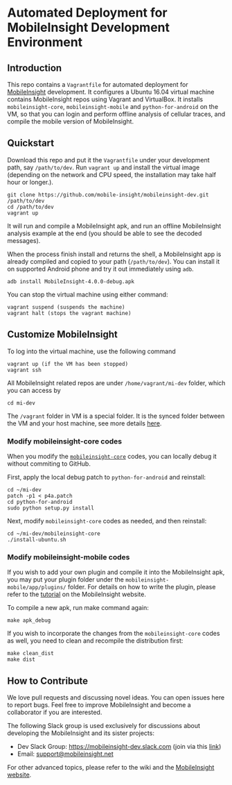 Automated Deployment for MobileInsight Development Environment
==========


## Introduction

This repo contains a `Vagrantfile` for automated deployment for [MobileInsight](http://www.mobileinsight.net) development. It configures a Ubuntu 16.04 virtual machine contains MobileInsight repos using Vagrant and VirtualBox. It installs `mobileinsight-core`, `mobileinsight-mobile` and `python-for-android` on the VM, so that you can login and perform offline analysis of cellular traces, and compile the mobile version of MobileInsight.

## Quickstart

Download this repo and put it the `Vagrantfile` under your development path, say `/path/to/dev`. Run `vagrant up` and install the virtual image (depending on the network and CPU speed, the installation may take half hour or longer.). 

	git clone https://github.com/mobile-insight/mobileinsight-dev.git /path/to/dev
	cd /path/to/dev
	vagrant up

It will run and compile a MobileInsight apk, and run an offline MobileInsight analysis example at the end (you should be able to see the decoded messages).

When the process finish install and returns the shell, a MobileInsight app is already compiled and copied to your path (`/path/to/dev`). You can install it on supported Android phone and try it out immediately using `adb`.

	adb install MobileInsight-4.0.0-debug.apk

You can stop the virtual machine using either command:

	vagrant suspend (suspends the machine)
	vagrant halt (stops the vagrant machine)

## Customize MobileInsight

To log into the virtual machine, use the following command

	vagrant up (if the VM has been stopped)
	vagrant ssh

All MobileInsight related repos are under `/home/vagrant/mi-dev` folder, which you can access by

	cd mi-dev

The `/vagrant` folder in VM is a special folder. It is the synced folder between the VM and your host machine, see more details [here](https://www.vagrantup.com/docs/synced-folders/).

### Modify mobileinsight-core codes

When you modify the [`mobileinsight-core`](https://github.com/mobile-insight/mobileinsight-core) codes, you can locally debug it without commiting to GitHub.

First, apply the local debug patch to `python-for-android` and reinstall:

	cd ~/mi-dev
	patch -p1 < p4a.patch
	cd python-for-android
	sudo python setup.py install

Next, modify `mobileinsight-core` codes as needed, and then reinstall:

	cd ~/mi-dev/mobileinsight-core
	./install-ubuntu.sh

### Modify mobileinsight-mobile codes

If you wish to add your own plugin and compile it into the MobileInsight apk, you may put your plugin folder under the `mobileinsight-mobile/app/plugins/` folder.
For details on how to write the plugin, please refer to the [tutorial](http://www.mobileinsight.net/tutorial-plugin.html) on the MobileInsight website.

To compile a new apk, run make command again:

	make apk_debug

If you wish to incorporate the changes from the `mobileinsight-core` codes as well, you need to clean and recompile the distribution first:

	make clean_dist
	make dist

## How to Contribute

We love pull requests and discussing novel ideas. You can open issues here to report bugs. Feel free to improve MobileInsight and become a collaborator if you are interested.

The following Slack group is used exclusively for discussions about developing the MobileInsight and its sister projects:

+ Dev Slack Group: https://mobileinsight-dev.slack.com (join via this [link](https://goo.gl/htJGqT))
+ Email: support@mobileinsight.net

For other advanced topics, please refer to the wiki and the [MobileInsight website](http://www.mobileinsight.net).